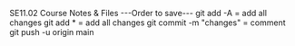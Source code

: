 SE11.02 Course Notes & Files ---Order to save--- git add -A = add all changes git add * = add all changes git commit -m "changes" = comment git push -u origin main


